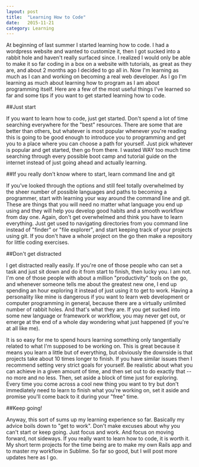 ```yaml
---
layout: post
title:  "Learning How to Code"
date:   2015-11-21 
category: Learning
---
```

At beginning of last summer I started learning how to code. I had a wordpress website and wanted to customize it, then I got sucked into a rabbit hole and haven't really surfaced since. I realized I would only be able to make it so far coding in a box on a website with tutorials, as great as they are, and about 2 months ago I decided to go all in. Now I'm learning as much as I can and working on becoming a real web developer. As I go I'm learning as much about learning how to program as I am about programming itself. Here are a few of the most useful things I've learned so far and some tips if you want to get started learning how to code.

##Just start

If you want to learn how to code, just get started. Don't spend a lot of time searching everywhere for the "best" resources. There are some that are better than others, but whatever is most popular whenever you're reading this is going to be good enough to introduce you to programming and get you to a place where you can choose a path for yourself. Just pick whatever is popular and get started, then go from there. I wasted WAY too much time searching through every possible boot camp and tutorial guide on the internet instead of just going ahead and actually learning.


##If you really don't know where to start, learn command line and git

If you've looked through the options and still feel totally overwhelmed by the sheer number of possible languages and paths to becoming a programmer, start with learning your way around the command line and git. These are things that you will need no matter what language you end up using and they will help you develop good habits and a smooth workflow from day one. Again, don't get overwhelmed and think you have to learn everything. Just get used to navigating directories from you command line instead of "finder" or "file explorer", and start keeping track of your projects using git. If you don't have a whole project on the go then make a repository for little coding exercises.

##Don't get distracted

I get distracted really easily. If you're one of those people who can set a task and just sit down and do it from start to finish, then lucky you. I am not. I'm one of those people with about a million "productivity" tools on the go, and whenever someone tells me about the greatest new one, I end up spending an hour exploring it instead of just using it to get to work. Having a personality like mine is dangerous if you want to learn web development or computer programming in general, because there are a virtually unlimited number of rabbit holes. And that's what they are. If you get sucked into some new language or framework or workflow, you may never get out, or emerge at the end of a whole day wondering what just happened (if you're at all like me). 

It is so easy for me to spend hours learning something only tangentially related to what I'm supposed to be working on. This is great because it means you learn a little but of everything, but obviously the downside is that projects take about 10 times longer to finish. If you have similar issues then I recommend setting very strict goals for yourself. Be realistic about what you can achieve in a given amount of time, and then set out to do exactly that -- no more and no less. Then, set aside a block of time just for exploring. Every time you come across a cool new thing you want to try but don't immediately need to learn to finish what you're working on, set it aside and promise you'll come back to it during your "free" time. 

##Keep going!

Anyway, this sort of sums up my learning experience so far. Basically my advice boils down to "get to work". Don't make excuses about why you can't start or keep going. Just focus and work. And focus on moving forward, not sideways. If you really want to learn how to code, it is worth it. My short term projects for the time being are to make my own Rails app and to master my workflow in Sublime. So far so good, but I will post more updates here as I go. 